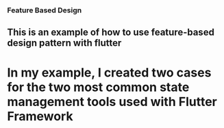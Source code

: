 ### Feature Based Design

## This is an example of how to use feature-based design pattern with flutter

# In my example, I created two cases for the two most common state management tools used with Flutter Framework
